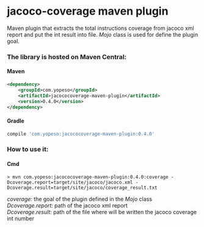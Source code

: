 # jacoco-coverage maven plugin

Maven plugin that extracts the total instructions coverage from jacoco xml report and put the int result into file.
*Mojo* class is used for define the plugin goal.

### The library is hosted on Maven Central:

#### Maven
```xml
<dependency>
    <groupId>com.yopeso</groupId>
    <artifactId>jacococoverage-maven-plugin</artifactId>
    <version>0.4.0</version>
</dependency>
```

#### Gradle
```groovy
compile 'com.yopeso:jacococoverage-maven-plugin:0.4.0'
```

### How to use it:

#### Cmd

```shell
> mvn com.yopeso:jacococoverage-maven-plugin:0.4.0:coverage -Dcoverage.report=target/site/jacoco/jacoco.xml -Dcoverage.result=target/site/jacoco/coverage_result.txt
```

*coverage:* the goal of the plugin defined in the *Mojo* class  
*Dcoverage.report:* path of the jacoco xml report   
*Dcoverage.result:* path of the file where will be written the jacoco coverage int number

